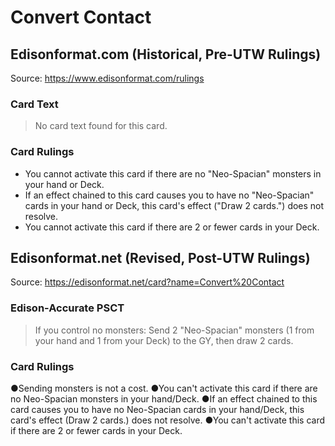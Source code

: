 # Convert Contact

## Edisonformat.com (Historical, Pre-UTW Rulings)

Source: https://www.edisonformat.com/rulings

### Card Text

> No card text found for this card.

### Card Rulings

*   You cannot activate this card if there are no "Neo-Spacian" monsters in your hand or Deck.
*   If an effect chained to this card causes you to have no "Neo-Spacian" cards in your hand or Deck, this card's effect ("Draw 2 cards.") does not resolve.
*   You cannot activate this card if there are 2 or fewer cards in your Deck.

## Edisonformat.net (Revised, Post-UTW Rulings)

Source: https://edisonformat.net/card?name=Convert%20Contact

### Edison-Accurate PSCT

> If you control no monsters: Send 2 "Neo-Spacian" monsters (1 from your hand and 1 from your Deck) to the GY, then draw 2 cards.

### Card Rulings

●Sending monsters is not a cost.
●You can't activate this card if there are no Neo-Spacian monsters in your hand/Deck.
●If an effect chained to this card causes you to have no Neo-Spacian cards in your hand/Deck, this card's effect (Draw 2 cards.) does not resolve.
●You can't activate this card if there are 2 or fewer cards in your Deck.
            